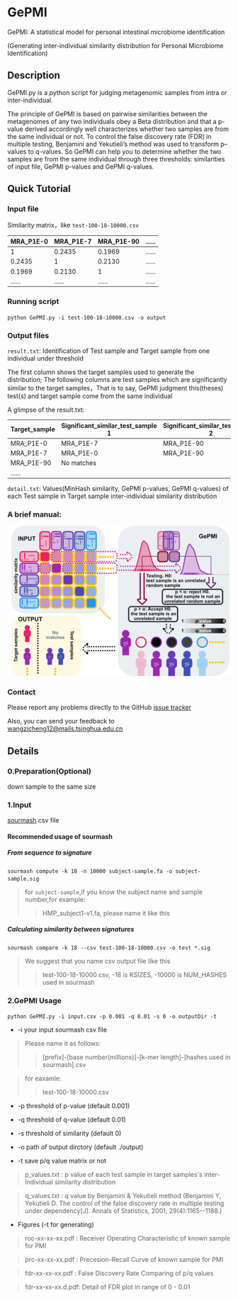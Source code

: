 # GePMI

GePMI: A statistical model for personal intestinal microbiome identification

(Generating inter-individual similarity distribution for Personal Microbiome Identification)

## Description
GePMI.py is a python script for judging metagenomic samples from intra or inter-individual.

The principle of GePMI is based on pairwise similarities between the metagenomes of any two individuals obey a Beta distribution and that a p-value derived accordingly well characterizes whether two samples are from the same individual or not. To control the false discovery rate (FDR) in multiple testing, Benjamini and Yekutieli’s method was used to transform p–values to q-values. So GePMI can help you to determine whether the two samples are from the same individual through three thresholds: similarities of input file, GePMI p-values and GePMI q-values.


## Quick Tutorial
### Input file 
Similarity matrix，like `test-100-18-10000.csv`

MRA_P1E-0 | MRA_P1E-7| MRA_P1E-90 | ......
------------- | ------------- | ------------- | -------------
1 | 0.2435 | 0.1969 | ......
0.2435 | 1 | 0.2130 | ......
0.1969 | 0.2130 | 1 | ......
...... | ...... | ...... | ......

### Running script
`python GePMI.py -i test-100-18-10000.csv -o output`
### Output files
`result.txt`: Identification of Test sample and Target sample from one individual under threshold

The first column shows the target samples used to generate the distribution;
The following columns are test samples which are significantly similar to the target samples，That is to say, GePMI judgment this(theses) test(s) and target sample come from the same individual

A glimpse of the result.txt:

Target_sample | Significant_similar_test_sample 1| Significant_similar_test_sample 2 | ......
------------- | ------------- | ------------- | -------------
MRA_P1E-0| MRA_P1E-7 | MRA_P1E-90 |
MRA_P1E-7 | MRA_P1E-0 | MRA_P1E-90 |
MRA_P1E-90 | No matches 
...... |

`detail.txt`: Values(MinHash similarity, GePMI p-values, GePMI q-values) of each Test sample in Target sample inter-individual similarity distribution

### A brief manual:
![image](https://github.com/princello/GePMI/blob/master/brief%20manual.jpg)

### Contact
Please report any problems directly to the GitHub [issue tracker](https://github.com/princello/GePMI/issues)

Also, you can send your feedback to wangzicheng12@mails.tsinghua.edu.cn


## Details
### 0.Preparation(Optional)
down sample to the same size

### 1.Input
[sourmash](https://github.com/dib-lab/sourmash) csv file

#### Recommended usage of sourmash
##### From sequence to signature
`sourmash compute -k 18 -n 10000 subject-sample.fa -o subject-sample.sig`
>for `subject-sample`,if you know the subject name and sample number,for example:
>>HMP_subject1-v1.fa, please name it like this
##### Calculating similarity between signatures
`sourmash compare -k 18 --csv test-100-18-10000.csv -o test *.sig`
>We suggest that you name csv output file like this
>>test-100-18-10000.csv, -18 is KSIZES, -10000 is NUM_HASHES used in sourmash

### 2.GePMI Usage

`python GePMI.py -i input.csv -p 0.001 -q 0.01 -s 0 -o outputDir -t`

* -i your input sourmash csv file

>Please name it as follows:
>>[prefix]-[base number(millions)]-[k-mer length]-[hashes used in sourmash].csv

>for eaxamle:
>>test-100-18-10000.csv

* -p threshold of p-value (default 0.001)

* -q threshold of q-value (default  0.01)

* -s threshold of similarity (default  0)

* -o path of output dirctory (default ./output)

* -t save p/q value matrix or not
>p_values.txt : p value of each test sample in target samples's inter-individual similarity distribution

>q_values.txt : q value by Benjamini & Yekutieli method (Benjamini Y, Yekutieli D. The control of the false discovery rate in multiple testing under dependency[J]. Annals of Statistics, 2001, 29(4):1165--1188.)

* Figures (-t for generating)

>roc-xx-xx-xx.pdf  : Receiver Operating Characteristic of known sample for PMI

>prc-xx-xx-xx.pdf  : Precesion-Recall Curve of known sample for PMI

>fdr-xx-xx-xx.pdf  : False Discovery Rate Comparing of p/q values

>fdr-xx-xx-xx.d.pdf: Detail of FDR plot in range of 0 - 0.01



